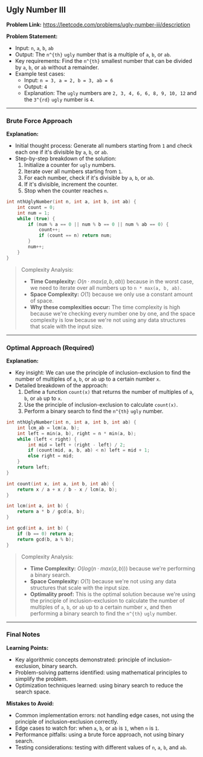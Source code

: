## Ugly Number III
**Problem Link:** https://leetcode.com/problems/ugly-number-iii/description

**Problem Statement:**
- Input: `n`, `a`, `b`, `ab`
- Output: The `n^{th}` `ugly` number that is a multiple of `a`, `b`, or `ab`.
- Key requirements: Find the `n^{th}` smallest number that can be divided by `a`, `b`, or `ab` without a remainder.
- Example test cases:
  - Input: `n = 3, a = 2, b = 3, ab = 6`
  - Output: `4`
  - Explanation: The `ugly` numbers are `2, 3, 4, 6, 6, 8, 9, 10, 12` and the `3^{rd}` `ugly` number is `4`.

---

### Brute Force Approach

**Explanation:**
- Initial thought process: Generate all numbers starting from `1` and check each one if it's divisible by `a`, `b`, or `ab`.
- Step-by-step breakdown of the solution:
  1. Initialize a counter for `ugly` numbers.
  2. Iterate over all numbers starting from `1`.
  3. For each number, check if it's divisible by `a`, `b`, or `ab`.
  4. If it's divisible, increment the counter.
  5. Stop when the counter reaches `n`.

```cpp
int nthUglyNumber(int n, int a, int b, int ab) {
    int count = 0;
    int num = 1;
    while (true) {
        if (num % a == 0 || num % b == 0 || num % ab == 0) {
            count++;
            if (count == n) return num;
        }
        num++;
    }
}
```

> Complexity Analysis:
> - **Time Complexity:** $O(n \cdot max(a, b, ab))$ because in the worst case, we need to iterate over all numbers up to `n * max(a, b, ab)`.
> - **Space Complexity:** $O(1)$ because we only use a constant amount of space.
> - **Why these complexities occur:** The time complexity is high because we're checking every number one by one, and the space complexity is low because we're not using any data structures that scale with the input size.

---

### Optimal Approach (Required)

**Explanation:**
- Key insight: We can use the principle of inclusion-exclusion to find the number of multiples of `a`, `b`, or `ab` up to a certain number `x`.
- Detailed breakdown of the approach:
  1. Define a function `count(x)` that returns the number of multiples of `a`, `b`, or `ab` up to `x`.
  2. Use the principle of inclusion-exclusion to calculate `count(x)`.
  3. Perform a binary search to find the `n^{th}` `ugly` number.

```cpp
int nthUglyNumber(int n, int a, int b, int ab) {
    int lcm_ab = lcm(a, b);
    int left = min(a, b), right = n * min(a, b);
    while (left < right) {
        int mid = left + (right - left) / 2;
        if (count(mid, a, b, ab) < n) left = mid + 1;
        else right = mid;
    }
    return left;
}

int count(int x, int a, int b, int ab) {
    return x / a + x / b - x / lcm(a, b);
}

int lcm(int a, int b) {
    return a * b / gcd(a, b);
}

int gcd(int a, int b) {
    if (b == 0) return a;
    return gcd(b, a % b);
}
```

> Complexity Analysis:
> - **Time Complexity:** $O(log(n \cdot max(a, b)))$ because we're performing a binary search.
> - **Space Complexity:** $O(1)$ because we're not using any data structures that scale with the input size.
> - **Optimality proof:** This is the optimal solution because we're using the principle of inclusion-exclusion to calculate the number of multiples of `a`, `b`, or `ab` up to a certain number `x`, and then performing a binary search to find the `n^{th}` `ugly` number.

---

### Final Notes

**Learning Points:**
- Key algorithmic concepts demonstrated: principle of inclusion-exclusion, binary search.
- Problem-solving patterns identified: using mathematical principles to simplify the problem.
- Optimization techniques learned: using binary search to reduce the search space.

**Mistakes to Avoid:**
- Common implementation errors: not handling edge cases, not using the principle of inclusion-exclusion correctly.
- Edge cases to watch for: when `a`, `b`, or `ab` is `1`, when `n` is `1`.
- Performance pitfalls: using a brute force approach, not using binary search.
- Testing considerations: testing with different values of `n`, `a`, `b`, and `ab`.